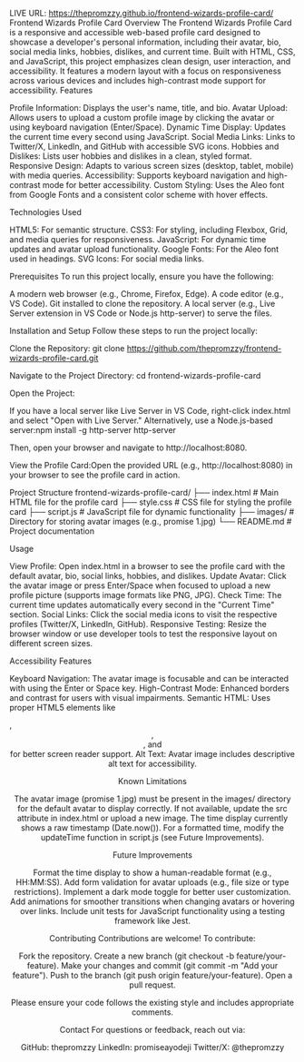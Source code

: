 LIVE URL: https://thepromzzy.github.io/frontend-wizards-profile-card/
Frontend Wizards Profile Card
Overview
The Frontend Wizards Profile Card is a responsive and accessible web-based profile card designed to showcase a developer's personal information, including their avatar, bio, social media links, hobbies, dislikes, and current time. Built with HTML, CSS, and JavaScript, this project emphasizes clean design, user interaction, and accessibility. It features a modern layout with a focus on responsiveness across various devices and includes high-contrast mode support for accessibility.
Features

Profile Information: Displays the user's name, title, and bio.
Avatar Upload: Allows users to upload a custom profile image by clicking the avatar or using keyboard navigation (Enter/Space).
Dynamic Time Display: Updates the current time every second using JavaScript.
Social Media Links: Links to Twitter/X, LinkedIn, and GitHub with accessible SVG icons.
Hobbies and Dislikes: Lists user hobbies and dislikes in a clean, styled format.
Responsive Design: Adapts to various screen sizes (desktop, tablet, mobile) with media queries.
Accessibility: Supports keyboard navigation and high-contrast mode for better accessibility.
Custom Styling: Uses the Aleo font from Google Fonts and a consistent color scheme with hover effects.

Technologies Used

HTML5: For semantic structure.
CSS3: For styling, including Flexbox, Grid, and media queries for responsiveness.
JavaScript: For dynamic time updates and avatar upload functionality.
Google Fonts: For the Aleo font used in headings.
SVG Icons: For social media links.

Prerequisites
To run this project locally, ensure you have the following:

A modern web browser (e.g., Chrome, Firefox, Edge).
A code editor (e.g., VS Code).
Git installed to clone the repository.
A local server (e.g., Live Server extension in VS Code or Node.js http-server) to serve the files.

Installation and Setup
Follow these steps to run the project locally:

Clone the Repository:
git clone https://github.com/thepromzzy/frontend-wizards-profile-card.git

Navigate to the Project Directory:
cd frontend-wizards-profile-card

Open the Project:

If you have a local server like Live Server in VS Code, right-click index.html and select "Open with Live Server."
Alternatively, use a Node.js-based server:npm install -g http-server
http-server

Then, open your browser and navigate to http://localhost:8080.

View the Profile Card:Open the provided URL (e.g., http://localhost:8080) in your browser to see the profile card in action.

Project Structure
frontend-wizards-profile-card/
├── index.html # Main HTML file for the profile card
├── style.css # CSS file for styling the profile card
├── script.js # JavaScript file for dynamic functionality
├── images/ # Directory for storing avatar images (e.g., promise 1.jpg)
└── README.md # Project documentation

Usage

View Profile: Open index.html in a browser to see the profile card with the default avatar, bio, social links, hobbies, and dislikes.
Update Avatar: Click the avatar image or press Enter/Space when focused to upload a new profile picture (supports image formats like PNG, JPG).
Check Time: The current time updates automatically every second in the "Current Time" section.
Social Links: Click the social media icons to visit the respective profiles (Twitter/X, LinkedIn, GitHub).
Responsive Testing: Resize the browser window or use developer tools to test the responsive layout on different screen sizes.

Accessibility Features

Keyboard Navigation: The avatar image is focusable and can be interacted with using the Enter or Space key.
High-Contrast Mode: Enhanced borders and contrast for users with visual impairments.
Semantic HTML: Uses proper HTML5 elements like <article>, <header>, <nav>, and <section> for better screen reader support.
Alt Text: Avatar image includes descriptive alt text for accessibility.

Known Limitations

The avatar image (promise 1.jpg) must be present in the images/ directory for the default avatar to display correctly. If not available, update the src attribute in index.html or upload a new image.
The time display currently shows a raw timestamp (Date.now()). For a formatted time, modify the updateTime function in script.js (see Future Improvements).

Future Improvements

Format the time display to show a human-readable format (e.g., HH:MM:SS).
Add form validation for avatar uploads (e.g., file size or type restrictions).
Implement a dark mode toggle for better user customization.
Add animations for smoother transitions when changing avatars or hovering over links.
Include unit tests for JavaScript functionality using a testing framework like Jest.

Contributing
Contributions are welcome! To contribute:

Fork the repository.
Create a new branch (git checkout -b feature/your-feature).
Make your changes and commit (git commit -m "Add your feature").
Push to the branch (git push origin feature/your-feature).
Open a pull request.

Please ensure your code follows the existing style and includes appropriate comments.

Contact
For questions or feedback, reach out via:

GitHub: thepromzzy
LinkedIn: promiseayodeji
Twitter/X: @thepromzzy
